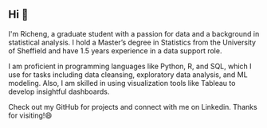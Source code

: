 ## Hi 👋

I'm Richeng, a graduate student with a passion for data and a background in statistical analysis. I hold a Master’s degree in Statistics from the University of Sheffield and have 1.5 years experience in a data support role.

I am proficient in programming languages like Python, R, and SQL, which I use for tasks including data cleansing, exploratory data analysis, and ML modeling. Also, I am skilled in using visualization tools like Tableau to develop insightful dashboards. 

Check out my GitHub for projects and connect with me on Linkedin. Thanks for visiting!😄
<!--
**atomxu10/atomxu10** is a ✨ _special_ ✨ repository because its `README.md` (this file) appears on your GitHub profile.

Here are some ideas to get you started:

- 🔭 I’m currently working on ...
- 🌱 I’m currently learning ...
- 👯 I’m looking to collaborate on ...
- 🤔 I’m looking for help with ...
- 💬 Ask me about ...
- 📫 How to reach me: ...
- 😄 Pronouns: ...
- ⚡ Fun fact: ...
-->
